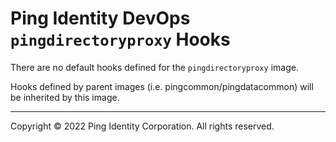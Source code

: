 
# Ping Identity DevOps `pingdirectoryproxy` Hooks
There are no default hooks defined for the `pingdirectoryproxy` image.

Hooks defined by parent images (i.e. pingcommon/pingdatacommon)
will be inherited by this image.

---

Copyright © 2022 Ping Identity Corporation. All rights reserved.
